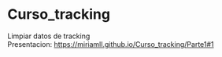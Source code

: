 # Curso_tracking  
Limpiar datos de tracking  
Presentacion: https://miriamll.github.io/Curso_tracking/Parte1#1
